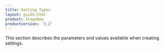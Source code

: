 ```yaml
---
title: Setting Types
layout: guide.html
product: StageNow
productversion: '3.2'
---
```


This section describes the parameters and values available when creating settings. 













